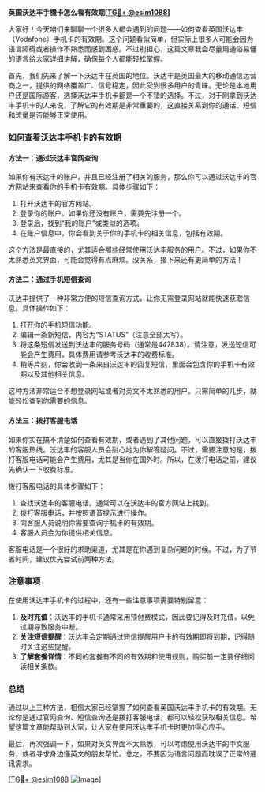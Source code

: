 **英国沃达丰手機卡怎么看有效期[[TG💪+ @esim1088](https://t.me/s/esim1088)]**

大家好！今天咱们来聊聊一个很多人都会遇到的问题——如何查看英国沃达丰（Vodafone）手机卡的有效期。这个问题看似简单，但实际上很多人可能会因为语言障碍或者操作不熟悉而感到困惑。不过别担心，这篇文章我会尽量用通俗易懂的语言给大家详细讲解，确保每个人都能轻松掌握。

首先，我们先来了解一下沃达丰在英国的地位。沃达丰是英国最大的移动通信运营商之一，提供的网络覆盖广、信号稳定，因此受到很多用户的青睐。无论是本地用户还是国际游客，选择沃达丰手机卡都是一个不错的选择。不过，对于刚拿到沃达丰手机卡的人来说，了解它的有效期是非常重要的，这直接关系到你的通话、短信和流量是否能够正常使用。

### 如何查看沃达丰手机卡的有效期

#### 方法一：通过沃达丰官网查询
如果你有沃达丰的账户，并且已经注册了相关的服务，那么你可以通过沃达丰的官方网站来查看你的手机卡有效期。具体步骤如下：

1. 打开沃达丰的官方网站。
2. 登录你的账户。如果你还没有账户，需要先注册一个。
3. 登录后，找到“我的账户”或类似的选项。
4. 在账户信息中，你会看到关于你的手机卡的相关信息，包括有效期。

这个方法是最直接的，尤其适合那些经常使用沃达丰服务的用户。不过，如果你不太熟悉英文界面，可能会觉得有点麻烦。没关系，接下来还有更简单的方法！

#### 方法二：通过手机短信查询
沃达丰提供了一种非常方便的短信查询方式，让你无需登录网站就能快速获取信息。具体操作如下：

1. 打开你的手机短信功能。
2. 编辑一条新短信，内容为“STATUS”（注意全部大写）。
3. 将这条短信发送到沃达丰的服务号码（通常是447838）。请注意，发送短信可能会产生费用，具体费用请参考沃达丰的收费标准。
4. 稍等片刻，你会收到一条来自沃达丰的回复短信，里面会包含你的手机卡有效期以及其他相关信息。

这种方法非常适合不想登录网站或者对英文不太熟悉的用户。只需简单的几步，就能轻松查到你需要的信息。

#### 方法三：拨打客服电话
如果你实在搞不清楚如何查看有效期，或者遇到了其他问题，可以直接拨打沃达丰的客服热线。沃达丰的客服人员会耐心地为你解答疑问。不过，需要注意的是，拨打客服电话可能会产生费用，尤其是当你在国外时。所以，在拨打电话之前，建议先确认一下收费标准。

拨打客服电话的具体步骤如下：
1. 查找沃达丰的客服电话。通常可以在沃达丰的官方网站上找到。
2. 拨打客服电话，并按照语音提示进行操作。
3. 向客服人员说明你需要查询手机卡的有效期。
4. 客服人员会为你提供相关信息。

客服电话是一个很好的求助渠道，尤其是在你遇到复杂问题的时候。不过，为了节省时间，建议优先尝试前两种方法。

### 注意事项

在使用沃达丰手机卡的过程中，还有一些注意事项需要特别留意：

1. **及时充值**：沃达丰的手机卡通常采用预付费模式，因此要记得及时充值，以免过期导致服务中断。
2. **关注短信提醒**：沃达丰会定期通过短信提醒用户卡的有效期即将到期，记得随时关注这些提醒。
3. **了解套餐详情**：不同的套餐有不同的有效期和使用规则，购买前一定要仔细阅读相关条款。

### 总结

通过以上三种方法，相信大家已经掌握了如何查看英国沃达丰手机卡的有效期。无论你是通过官网查询、短信查询还是拨打客服电话，都可以轻松获取相关信息。希望这篇文章能帮助到大家，让大家在使用沃达丰手机卡时更加得心应手。

最后，再次强调一下，如果对英文界面不太熟悉，可以考虑使用沃达丰的中文服务，或者寻求身边懂英文的朋友帮忙。总之，不要因为语言问题而耽误了正常的通讯需求。

[[TG💪+ @esim1088](https://t.me/s/esim1088) ![Image](https://i.postimg.cc/4NQfJmqS/Snipaste-2025-05-13-00-14-12.png)]
